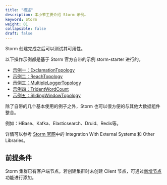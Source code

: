 ```yaml
---
title: "概述"
description: 本小节主要介绍 Storm 示例。 
keyword: Storm
weight: 01
collapsible: false
draft: false
---
```


Storm 创建完成之后可以测试其可用性。

以下操作示例都是基于 Storm 官方自带的示例 storm-starter 进行的。

- [示例一：ExclamationTopology](/bigdata/storm/manual/20_test_storm/10_exclamationtopology)
- [示例二：ReachTopology](/bigdata/storm/manual/20_test_storm/20_reachtopology)
- [示例三：MultipleLoggerTopology](/bigdata/storm/manual/20_test_storm/30_multipleloggertopology)
- [示例四：TridentWordCount](/bigdata/storm/manual/20_test_storm/40_tridentwordcount)
- [示例五：SlidingWindowTopology](/bigdata/storm/manual/20_test_storm/50_slidingwindowtopology)

除了自带的几个基本使用的例子之外，Storm 也可以很方便的与其他大数据组件整合。

例如：HBase、Kafka、Elasticsearch、Druid、Redis等。

详情可以参考 [Storm 官网](http://storm.apache.org/)中的 Integration With External Systems 和 Other Libraries。

## 前提条件

Storm 集群已有客户端节点。若创建集群时未创建 Client 节点，可通过[新增节点](/bigdata/storm/manual/mgt_node/add_node)功能进行添加。
